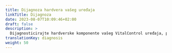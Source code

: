 ```yaml
---
title: Dijagnoza hardvera vašeg uređaja
linkTitle: Dijagnoza
date: 2023-08-07T10:09:46+02:00
draft: false
description: >
  Dijagnosticirajte hardverske komponente vašeg VitalControl uređaja, posebno vaš RFID skener.
translationKey: diagnosis
weight: 50
---
```

